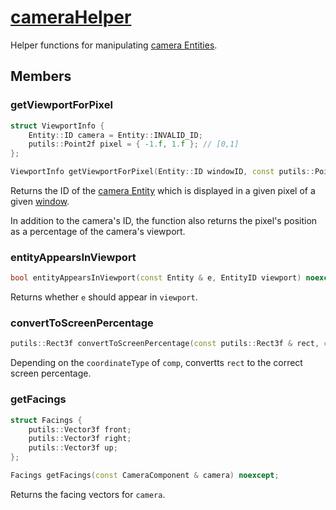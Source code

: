 # [cameraHelper](cameraHelper.hpp)

Helper functions for manipulating [camera Entities](../components/data/CameraComponent.md).

## Members

### getViewportForPixel

```cpp
struct ViewportInfo {
    Entity::ID camera = Entity::INVALID_ID;
    putils::Point2f pixel = { -1.f, 1.f }; // [0,1]
};

ViewportInfo getViewportForPixel(Entity::ID windowID, const putils::Point2ui & pixel) noexcept;
```

Returns the ID of the [camera Entity](../components/data/CameraComponent.md) which is displayed in a given pixel of a given [window](../components/data/WindowComponent.md).

In addition to the camera's ID, the function also returns the pixel's position as a percentage of the camera's viewport.

### entityAppearsInViewport

```cpp
bool entityAppearsInViewport(const Entity & e, EntityID viewport) noexcept;
```

Returns whether `e` should appear in `viewport`.

### convertToScreenPercentage

```cpp
putils::Rect3f convertToScreenPercentage(const putils::Rect3f & rect, const putils::Point2f & screenSize, const OnScreenComponent & comp) noexcept;
```

Depending on the `coordinateType` of `comp`, convertts `rect` to the correct screen percentage.

### getFacings

```cpp
struct Facings {
    putils::Vector3f front;
    putils::Vector3f right;
    putils::Vector3f up;
};

Facings getFacings(const CameraComponent & camera) noexcept;
```

Returns the facing vectors for `camera`.